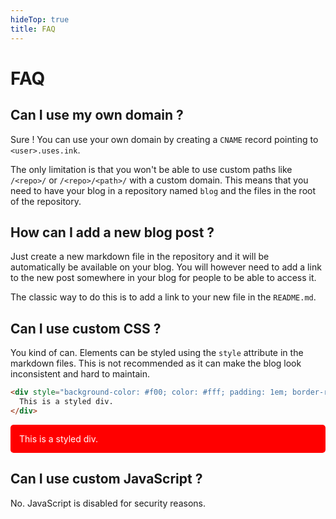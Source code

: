 ```yaml
---
hideTop: true
title: FAQ
---
```


# FAQ

## Can I use my own domain ?

Sure ! You can use your own domain by creating a `CNAME` record pointing to `<user>.uses.ink`.

The only limitation is that you won't be able to use custom paths like `/<repo>/` or `/<repo>/<path>/` with a custom domain. This means that you need to have your blog in a repository named `blog` and the files in the root of the repository.

## How can I add a new blog post ?

Just create a new markdown file in the repository and it will be automatically be available on your blog. You will however need to add a link to the new post somewhere in your blog for people to be able to access it.

The classic way to do this is to add a link to your new file in the `README.md`.

## Can I use custom CSS ?

You kind of can. Elements can be styled using the `style` attribute in the markdown files. This is not recommended as it can make the blog look inconsistent and hard to maintain.

```markdown
<div style="background-color: #f00; color: #fff; padding: 1em; border-radius: 5px;">
  This is a styled div.
</div>
```

<div style="background-color: #f00; color: #fff; padding: 1em; border-radius: 5px;">
  This is a styled div.
</div>

## Can I use custom JavaScript ?

No. JavaScript is disabled for security reasons.